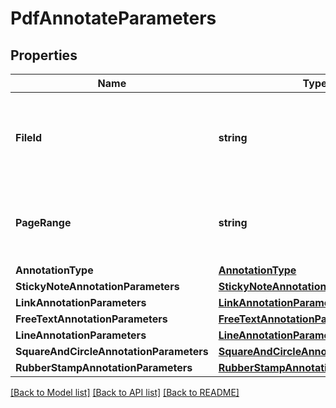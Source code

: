 # PdfAnnotateParameters

## Properties

Name | Type | Description | Notes
------------ | ------------- | ------------- | -------------
**FileId** | **string** | The identifier of the previously uploaded file to be processed. | 
**PageRange** | **string** | Specifies the page or the range of page to be annotated. | 
**AnnotationType** | [**AnnotationType**](AnnotationType.md) |  | [optional] 
**StickyNoteAnnotationParameters** | [**StickyNoteAnnotationParameters**](StickyNoteAnnotationParameters.md) |  | [optional] 
**LinkAnnotationParameters** | [**LinkAnnotationParameters**](LinkAnnotationParameters.md) |  | [optional] 
**FreeTextAnnotationParameters** | [**FreeTextAnnotationParameters**](FreeTextAnnotationParameters.md) |  | [optional] 
**LineAnnotationParameters** | [**LineAnnotationParameters**](LineAnnotationParameters.md) |  | [optional] 
**SquareAndCircleAnnotationParameters** | [**SquareAndCircleAnnotationParameters**](SquareAndCircleAnnotationParameters.md) |  | [optional] 
**RubberStampAnnotationParameters** | [**RubberStampAnnotationParameters**](RubberStampAnnotationParameters.md) |  | [optional] 

[[Back to Model list]](../README.md#documentation-for-models) [[Back to API list]](../README.md#documentation-for-api-endpoints) [[Back to README]](../README.md)



